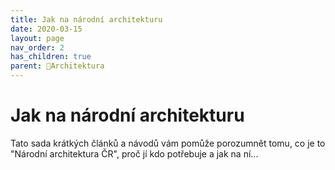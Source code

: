 ```yaml
---
title: Jak na národní architekturu
date: 2020-03-15
layout: page
nav_order: 2
has_children: true
parent: 📁Architektura
---
```


# Jak na národní architekturu

Tato sada krátkých článků a návodů vám pomůže porozumnět tomu, co je to "Národní architektura ČR", proč jí kdo potřebuje a jak na ní...



